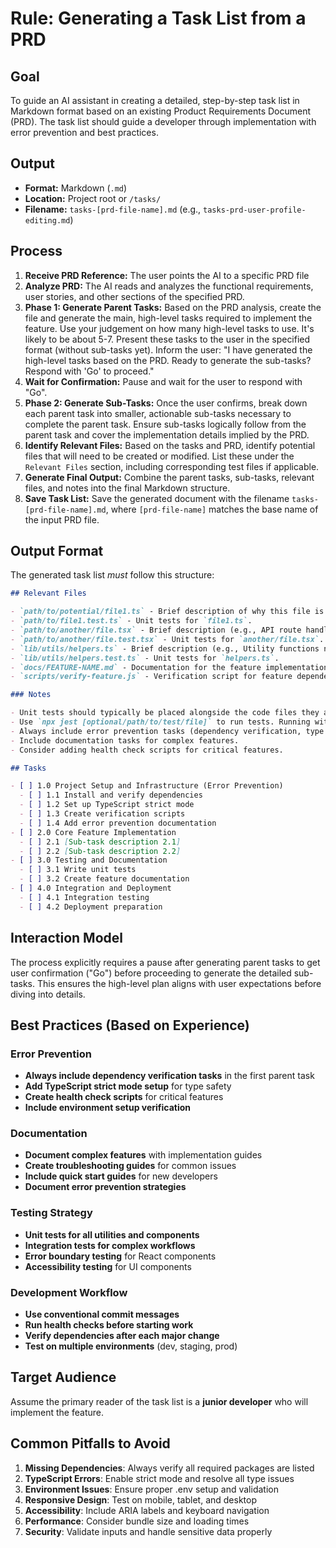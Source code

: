 # Rule: Generating a Task List from a PRD

## Goal

To guide an AI assistant in creating a detailed, step-by-step task list in Markdown format based on an existing Product Requirements Document (PRD). The task list should guide a developer through implementation with error prevention and best practices.

## Output

- **Format:** Markdown (`.md`)
- **Location:** Project root or `/tasks/`
- **Filename:** `tasks-[prd-file-name].md` (e.g., `tasks-prd-user-profile-editing.md`)

## Process

1.  **Receive PRD Reference:** The user points the AI to a specific PRD file
2.  **Analyze PRD:** The AI reads and analyzes the functional requirements, user stories, and other sections of the specified PRD.
3.  **Phase 1: Generate Parent Tasks:** Based on the PRD analysis, create the file and generate the main, high-level tasks required to implement the feature. Use your judgement on how many high-level tasks to use. It's likely to be about 5-7. Present these tasks to the user in the specified format (without sub-tasks yet). Inform the user: "I have generated the high-level tasks based on the PRD. Ready to generate the sub-tasks? Respond with 'Go' to proceed."
4.  **Wait for Confirmation:** Pause and wait for the user to respond with "Go".
5.  **Phase 2: Generate Sub-Tasks:** Once the user confirms, break down each parent task into smaller, actionable sub-tasks necessary to complete the parent task. Ensure sub-tasks logically follow from the parent task and cover the implementation details implied by the PRD.
6.  **Identify Relevant Files:** Based on the tasks and PRD, identify potential files that will need to be created or modified. List these under the `Relevant Files` section, including corresponding test files if applicable.
7.  **Generate Final Output:** Combine the parent tasks, sub-tasks, relevant files, and notes into the final Markdown structure.
8.  **Save Task List:** Save the generated document with the filename `tasks-[prd-file-name].md`, where `[prd-file-name]` matches the base name of the input PRD file.

## Output Format

The generated task list _must_ follow this structure:

```markdown
## Relevant Files

- `path/to/potential/file1.ts` - Brief description of why this file is relevant (e.g., Contains the main component for this feature).
- `path/to/file1.test.ts` - Unit tests for `file1.ts`.
- `path/to/another/file.tsx` - Brief description (e.g., API route handler for data submission).
- `path/to/another/file.test.tsx` - Unit tests for `another/file.tsx`.
- `lib/utils/helpers.ts` - Brief description (e.g., Utility functions needed for calculations).
- `lib/utils/helpers.test.ts` - Unit tests for `helpers.ts`.
- `docs/FEATURE-NAME.md` - Documentation for the feature implementation.
- `scripts/verify-feature.js` - Verification script for feature dependencies and setup.

### Notes

- Unit tests should typically be placed alongside the code files they are testing (e.g., `MyComponent.tsx` and `MyComponent.test.tsx` in the same directory).
- Use `npx jest [optional/path/to/test/file]` to run tests. Running without a path executes all tests found by the Jest configuration.
- Always include error prevention tasks (dependency verification, type checking, etc.) in the first parent task.
- Include documentation tasks for complex features.
- Consider adding health check scripts for critical features.

## Tasks

- [ ] 1.0 Project Setup and Infrastructure (Error Prevention)
  - [ ] 1.1 Install and verify dependencies
  - [ ] 1.2 Set up TypeScript strict mode
  - [ ] 1.3 Create verification scripts
  - [ ] 1.4 Add error prevention documentation
- [ ] 2.0 Core Feature Implementation
  - [ ] 2.1 [Sub-task description 2.1]
  - [ ] 2.2 [Sub-task description 2.2]
- [ ] 3.0 Testing and Documentation
  - [ ] 3.1 Write unit tests
  - [ ] 3.2 Create feature documentation
- [ ] 4.0 Integration and Deployment
  - [ ] 4.1 Integration testing
  - [ ] 4.2 Deployment preparation
```

## Interaction Model

The process explicitly requires a pause after generating parent tasks to get user confirmation ("Go") before proceeding to generate the detailed sub-tasks. This ensures the high-level plan aligns with user expectations before diving into details.

## Best Practices (Based on Experience)

### Error Prevention
- **Always include dependency verification tasks** in the first parent task
- **Add TypeScript strict mode setup** for type safety
- **Create health check scripts** for critical features
- **Include environment setup verification**

### Documentation
- **Document complex features** with implementation guides
- **Create troubleshooting guides** for common issues
- **Include quick start guides** for new developers
- **Document error prevention strategies**

### Testing Strategy
- **Unit tests for all utilities and components**
- **Integration tests for complex workflows**
- **Error boundary testing** for React components
- **Accessibility testing** for UI components

### Development Workflow
- **Use conventional commit messages**
- **Run health checks before starting work**
- **Verify dependencies after each major change**
- **Test on multiple environments** (dev, staging, prod)

## Target Audience

Assume the primary reader of the task list is a **junior developer** who will implement the feature.

## Common Pitfalls to Avoid

1. **Missing Dependencies**: Always verify all required packages are listed
2. **TypeScript Errors**: Enable strict mode and resolve all type issues
3. **Environment Issues**: Ensure proper .env setup and validation
4. **Responsive Design**: Test on mobile, tablet, and desktop
5. **Accessibility**: Include ARIA labels and keyboard navigation
6. **Performance**: Consider bundle size and loading times
7. **Security**: Validate inputs and handle sensitive data properly